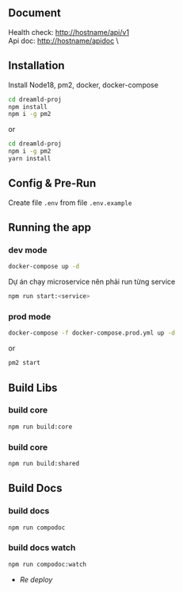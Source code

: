 ## Document
Health check: [http://hostname/api/v1](http://hostname/api/v1) \
Api doc: [http://hostname/apidoc](http://hostname/apidoc) \

## Installation
Install Node18, pm2, docker, docker-compose
```bash
cd dreamld-proj
npm install
npm i -g pm2
```
or
```bash
cd dreamld-proj
npm i -g pm2
yarn install
```

## Config & Pre-Run
Create  file `.env` from file `.env.example`

## Running the app
### dev mode
```bash
docker-compose up -d
```
Dự án chạy microservice nên phải run từng service
```bash
npm run start:<service>
```
### prod mode
```bash
docker-compose -f docker-compose.prod.yml up -d
```
or
```bash
pm2 start 
```
## Build Libs
### build core
```bash
npm run build:core
```
### build core
```bash
npm run build:shared
```
## Build Docs
### build docs
```bash
npm run compodoc
```
### build docs watch
```bash
npm run compodoc:watch
```

- _Re deploy_
